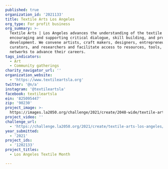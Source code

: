 ```yaml
---
published: true
organization_id: '2021133'
title: Textile Arts Los Angeles
org_type: For profit business
org_summary: >-
  Textile Arts | Los Angeles advances the understanding of the textile arts by
  encouraging and supporting critical dialogue, skill building, and professional
  development. We convene artists, craft makers, designers, entrepreneurs,
  curators, and researchers and facilitate access to resources, tools, and
  networks to advance their careers.
tags_indicators:
  - Art
  - Community gatherings
charity_navigator_url: ''
organization_website:
  - 'https://www.textileartsla.org'
twitter: '@n/a'
instagram: '@textileartsla'
facebook: textileartsla
ein: '825095447'
zip: '90230'
project_image: >-
  https://images.la2050.org/challenge/2021/create/2048-wide/textile-arts-los-angeles.jpg
project_video: ''
challenge_url:
  - 'https://challenge.la2050.org/2021/create/textile-arts-los-angeles/'
year_submitted:
  - '2021'
project_ids:
  - '1202133'
project_titles:
  - Los Angeles Textile Month

---
```

